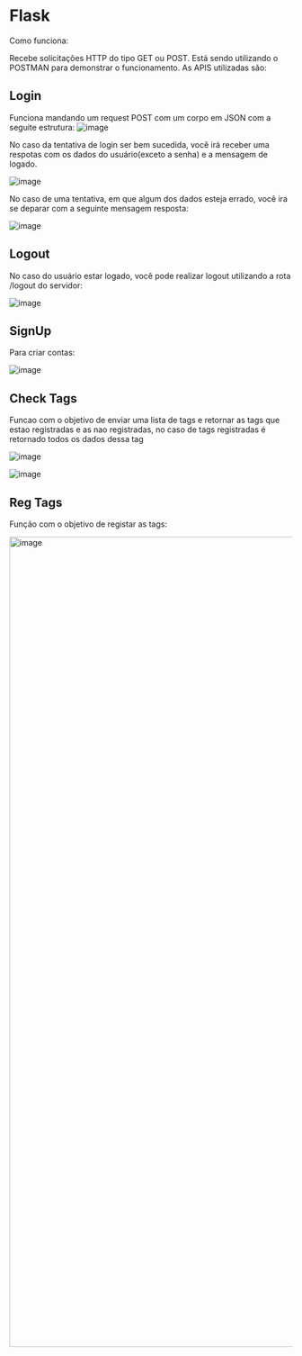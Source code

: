 # Flask

Como funciona:

Recebe solicitações HTTP do tipo GET ou POST.
Está sendo utilizando o POSTMAN para demonstrar o funcionamento.
As APIS utilizadas são:

## Login
Funciona mandando um request POST com um corpo em JSON com a seguite estrutura:
![image](https://user-images.githubusercontent.com/111078608/202823609-cccb8624-e388-4299-b63a-24121ae8548e.png)

No caso da tentativa de login ser bem sucedida, você irá receber uma respotas com os dados do usuário(exceto a senha) e a mensagem de logado.

![image](https://user-images.githubusercontent.com/111078608/202823678-8a9d413d-48fa-40f2-8772-39ec54031fa9.png)

No caso de uma tentativa, em que algum dos dados esteja errado, você ira se deparar com a seguinte mensagem resposta:

![image](https://user-images.githubusercontent.com/111078608/202823751-7edec65d-679c-4d1d-be11-417d7a3ff7ac.png)

## Logout

No caso do usuário estar logado, você pode realizar logout utilizando a rota /logout do servidor:

![image](https://user-images.githubusercontent.com/111078608/202824186-714eaa03-d4c3-415d-840a-1f65cc98f5a7.png)

## SignUp

Para criar contas:

![image](https://user-images.githubusercontent.com/111078608/202826728-2ec81002-f5b8-43e5-b119-01dfb8b92ce9.png)

## Check Tags

Funcao com o objetivo de enviar uma lista de tags e retornar as tags que estao registradas e as nao registradas, no caso de tags registradas é retornado todos os dados dessa tag

![image](https://user-images.githubusercontent.com/111078608/202826908-96bd4704-2234-48c3-910b-568998a3b9b2.png)

![image](https://user-images.githubusercontent.com/111078608/202826935-54786639-45b3-43cb-88cd-42e591fb2564.png)

## Reg Tags

Função com o objetivo de registar as tags:

<img width="1440" alt="image" src="https://user-images.githubusercontent.com/111078608/202827776-632794b4-fef5-4b80-b148-5607b5733cc3.png">

